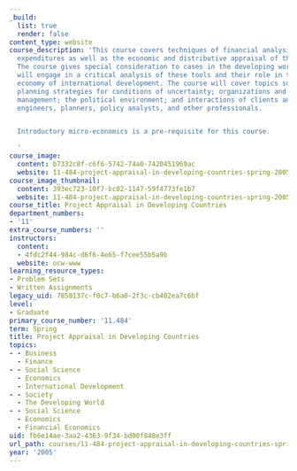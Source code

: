 ```yaml
---
_build:
  list: true
  render: false
content_type: website
course_description: 'This course covers techniques of financial analysis of investment
  expenditures as well as the economic and distributive appraisal of those projects.
  The course gives special consideration to cases in the developing world. Students
  will engage in a critical analysis of these tools and their role in the political
  economy of international development. The course will cover topics such as alternative
  planning strategies for conditions of uncertainty; organizations and project cycle
  management; the political environment; and interactions of clients and advisers,
  engineers, planners, policy analysts, and other professionals.


  Introductory micro-economics is a pre-requisite for this course.

  '
course_image:
  content: b7332c8f-c6f6-5742-74a0-7420451969ac
  website: 11-484-project-appraisal-in-developing-countries-spring-2005
course_image_thumbnail:
  content: 393ec723-10f7-bc02-1147-59f4773fe1b7
  website: 11-484-project-appraisal-in-developing-countries-spring-2005
course_title: Project Appraisal in Developing Countries
department_numbers:
- '11'
extra_course_numbers: ''
instructors:
  content:
  - 4fdc2f44-984c-d6f6-4e65-f7cee55b5a9b
  website: ocw-www
learning_resource_types:
- Problem Sets
- Written Assignments
legacy_uid: 7850137c-f0c7-b6a0-2f3c-cb402ea7c6bf
level:
- Graduate
primary_course_number: '11.484'
term: Spring
title: Project Appraisal in Developing Countries
topics:
- - Business
  - Finance
- - Social Science
  - Economics
  - International Development
- - Society
  - The Developing World
- - Social Science
  - Economics
  - Financial Economics
uid: fb6e14ae-3aa2-4363-9f34-bd00f848e3ff
url_path: courses/11-484-project-appraisal-in-developing-countries-spring-2005
year: '2005'
---
```

